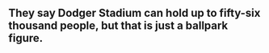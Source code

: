 ## They say Dodger Stadium can hold up to fifty-six thousand people, but that is just a ballpark figure.